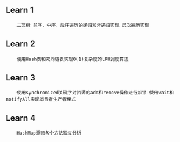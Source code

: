 ## Learn 1 
        二叉树 前序，中序，后序遍历的递归和非递归实现 层次遍历实现
## Learn 2
        使用Hash表和双向链表实现O(1)复杂度的LRU调度算法
## Learn 3
        使用synchronized关键字对资源的add和remove操作进行加锁 使用wait和notifyAll实现消费者生产者模式
## Learn 4
        HashMap源码各个方法独立分析
      

